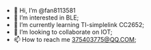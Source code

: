 - 👋 Hi, I’m @fan8113581
- 👀 I’m interested in BLE;
- 🌱 I’m currently learning TI-simplelink CC2652;
- 💞️ I’m looking to collaborate on IOT;
- 📫 How to reach me 375403775@QQ.COM;

<!---
fan8113581/fan8113581 is a ✨ special ✨ repository because its `README.md` (this file) appears on your GitHub profile.
You can click the Preview link to take a look at your changes.
--->
